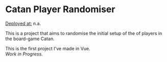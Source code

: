 # Catan Player Randomiser
<ins>Deployed at:</ins> n.a.

This is a project that aims to randomise the initial setup of the of players in the board-game Catan.

This is the first project I've made in Vue. \
<i>Work in Progress.</i>
